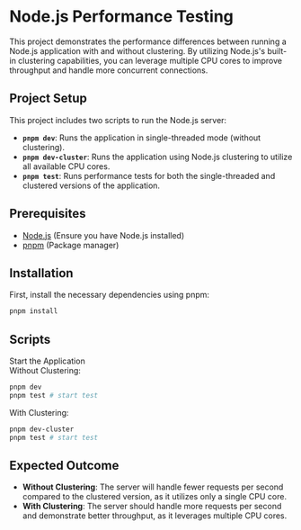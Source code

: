 # Node.js Performance Testing

This project demonstrates the performance differences between running a Node.js application with and without clustering. By utilizing Node.js's built-in clustering capabilities, you can leverage multiple CPU cores to improve throughput and handle more concurrent connections.

## Project Setup

This project includes two scripts to run the Node.js server:

- **`pnpm dev`**: Runs the application in single-threaded mode (without clustering).
- **`pnpm dev-cluster`**: Runs the application using Node.js clustering to utilize all available CPU cores.
- **`pnpm test`**: Runs performance tests for both the single-threaded and clustered versions of the application.

## Prerequisites

- [Node.js](https://nodejs.org/) (Ensure you have Node.js installed)
- [pnpm](https://pnpm.io/) (Package manager)

## Installation

First, install the necessary dependencies using pnpm:

```bash
pnpm install
```

## Scripts

Start the Application <br>
Without Clustering:

```bash
pnpm dev
pnpm test # start test
```

With Clustering:

```bash
pnpm dev-cluster
pnpm test # start test
```

## Expected Outcome

- **Without Clustering**: The server will handle fewer requests per second compared to the clustered version, as it utilizes only a single CPU core.
- **With Clustering**: The server should handle more requests per second and demonstrate better throughput, as it leverages multiple CPU cores.
